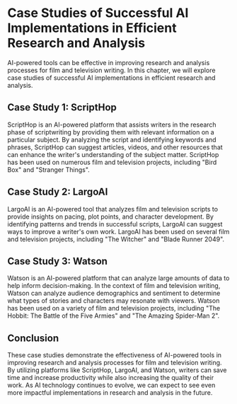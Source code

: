 Case Studies of Successful AI Implementations in Efficient Research and Analysis
==============================================================================================================================================

AI-powered tools can be effective in improving research and analysis processes for film and television writing. In this chapter, we will explore case studies of successful AI implementations in efficient research and analysis.

Case Study 1: ScriptHop
-----------------------

ScriptHop is an AI-powered platform that assists writers in the research phase of scriptwriting by providing them with relevant information on a particular subject. By analyzing the script and identifying keywords and phrases, ScriptHop can suggest articles, videos, and other resources that can enhance the writer's understanding of the subject matter. ScriptHop has been used on numerous film and television projects, including "Bird Box" and "Stranger Things".

Case Study 2: LargoAI
---------------------

LargoAI is an AI-powered tool that analyzes film and television scripts to provide insights on pacing, plot points, and character development. By identifying patterns and trends in successful scripts, LargoAI can suggest ways to improve a writer's own work. LargoAI has been used on several film and television projects, including "The Witcher" and "Blade Runner 2049".

Case Study 3: Watson
--------------------

Watson is an AI-powered platform that can analyze large amounts of data to help inform decision-making. In the context of film and television writing, Watson can analyze audience demographics and sentiment to determine what types of stories and characters may resonate with viewers. Watson has been used on a variety of film and television projects, including "The Hobbit: The Battle of the Five Armies" and "The Amazing Spider-Man 2".

Conclusion
----------

These case studies demonstrate the effectiveness of AI-powered tools in improving research and analysis processes for film and television writing. By utilizing platforms like ScriptHop, LargoAI, and Watson, writers can save time and increase productivity while also increasing the quality of their work. As AI technology continues to evolve, we can expect to see even more impactful implementations in research and analysis in the future.
